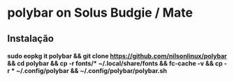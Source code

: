 # polybar on Solus Budgie / Mate

## Instalação


#### sudo eopkg it polybar && git clone https://github.com/nilsonlinux/polybar && cd polybar && cp -r fonts/* ~/.local/share/fonts && fc-cache -v && cp -r * ~/.config/polybar && ~/.config/polybar/polybar.sh
